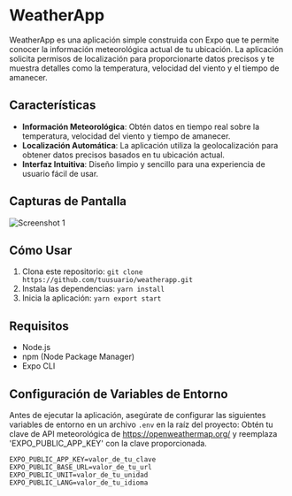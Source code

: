 # WeatherApp

WeatherApp es una aplicación simple construida con Expo que te permite conocer la información meteorológica actual de tu ubicación. La aplicación solicita permisos de localización para proporcionarte datos precisos y te muestra detalles como la temperatura, velocidad del viento y el tiempo de amanecer.

## Características

- **Información Meteorológica**: Obtén datos en tiempo real sobre la temperatura, velocidad del viento y tiempo de amanecer.
- **Localización Automática**: La aplicación utiliza la geolocalización para obtener datos precisos basados en tu ubicación actual.
- **Interfaz Intuitiva**: Diseño limpio y sencillo para una experiencia de usuario fácil de usar.

## Capturas de Pantalla

![Screenshot 1](https://example.com/weatherapp-screenshot1.png)

## Cómo Usar

1. Clona este repositorio: `git clone https://github.com/tuusuario/weatherapp.git`
2. Instala las dependencias: `yarn install`
3. Inicia la aplicación: `yarn export start`

## Requisitos

- Node.js
- npm (Node Package Manager)
- Expo CLI

## Configuración de Variables de Entorno

Antes de ejecutar la aplicación, asegúrate de configurar las siguientes variables de entorno en un archivo `.env` en la raíz del proyecto:
Obtén tu clave de API meteorológica de https://openweathermap.org/ y reemplaza 'EXPO_PUBLIC_APP_KEY' con la clave proporcionada.

```plaintext
EXPO_PUBLIC_APP_KEY=valor_de_tu_clave
EXPO_PUBLIC_BASE_URL=valor_de_tu_url
EXPO_PUBLIC_UNIT=valor_de_tu_unidad
EXPO_PUBLIC_LANG=valor_de_tu_idioma
```
